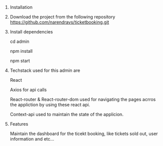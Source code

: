 1.  Installation

2.  Download the project from the following repository https://github.com/narendravs/ticketbooking.git

3.  Install dependencies

    cd admin

    npm install

    npm start

4.  Techstack used for this admin are

    React

    Axios for api calls

    React-router & React-router-dom used for navigating the pages acrros the appliction by using these react api.

    Context-api used to maintain the state of the applicion.

5.  Features

    Maintain the dashboard for the ticekt booking, like tickets sold out, user information and etc...
